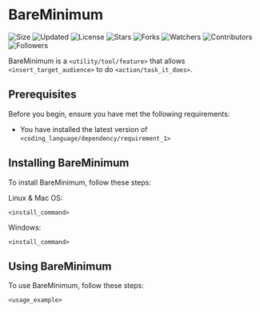 # BareMinimum

![Size](https://img.shields.io/github/repo-size/2kabhishek/BareMinimum?style=plastic&color=green&label=Size)
![Updated](https://img.shields.io/github/last-commit/2kabhishek/BareMinimum?style=plastic&color=red&label=Updated)
![License](https://img.shields.io/github/license/2kabhishek/BareMinimum?style=plastic&color=lightgrey&label=License)
![Stars](https://img.shields.io/github/stars/2kabhishek/BareMinimum?style=plastic&color=ffd500&label=Stars)
![Forks](https://img.shields.io/github/forks/2kabhishek/BareMinimum?style=plastic&color=brightgreen&label=Forks)
![Watchers](https://img.shields.io/github/watchers/2kabhishek/BareMinimum?style=plastic&color=orange&label=Watchers)
![Contributors](https://img.shields.io/github/contributors/2kabhishek/BareMinimum?style=plastic&color=ff69b4&label=Contributors)
![Followers](https://img.shields.io/github/followers/2kabhishek?style=plastic&color=blue&label=Followers)

BareMinimum is a `<utility/tool/feature>` that allows `<insert_target_audience>` to do `<action/task_it_does>`.

## Prerequisites

Before you begin, ensure you have met the following requirements:

* You have installed the latest version of `<coding_language/dependency/requirement_1>`

## Installing BareMinimum

To install BareMinimum, follow these steps:

Linux & Mac OS:

```
<install_command>
```

Windows:

```
<install_command>
```

## Using BareMinimum

To use BareMinimum, follow these steps:

```
<usage_example>
```

